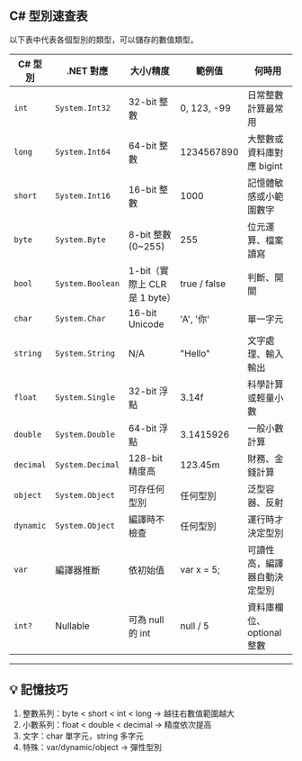 ## C# 型別速查表

以下表中代表各個型別的類型，可以儲存的數值類型。

| C# 型別     | .NET 對應          | 大小/精度                   | 範例值          | 何時用               |
| --------- | ---------------- | ----------------------- | ------------ | ----------------- |
| `int`     | `System.Int32`   | 32-bit 整數               | 0, 123, -99  | 日常整數計算最常用         |
| `long`    | `System.Int64`   | 64-bit 整數               | 1234567890   | 大整數或資料庫對應 bigint  |
| `short`   | `System.Int16`   | 16-bit 整數               | 1000         | 記憶體敏感或小範圍數字       |
| `byte`    | `System.Byte`    | 8-bit 整數 (0\~255)       | 255          | 位元運算、檔案讀寫         |
| `bool`    | `System.Boolean` | 1-bit（實際上 CLR 是 1 byte） | true / false | 判斷、開關             |
| `char`    | `System.Char`    | 16-bit Unicode          | 'A', '你'     | 單一字元              |
| `string`  | `System.String`  | N/A                     | "Hello"      | 文字處理、輸入輸出         |
| `float`   | `System.Single`  | 32-bit 浮點               | 3.14f        | 科學計算或輕量小數         |
| `double`  | `System.Double`  | 64-bit 浮點               | 3.1415926    | 一般小數計算            |
| `decimal` | `System.Decimal` | 128-bit 精度高             | 123.45m      | 財務、金錢計算           |
| `object`  | `System.Object`  | 可存任何型別                  | 任何型別         | 泛型容器、反射           |
| `dynamic` | `System.Object`  | 編譯時不檢查                  | 任何型別         | 運行時才決定型別          |
| `var`     | 編譯器推斷            | 依初始值                    | var x = 5;   | 可讀性高，編譯器自動決定型別    |
| `int?`    | Nullable<Int32>  | 可為 null 的 int           | null / 5     | 資料庫欄位、optional 整數 |

---

## 💡 記憶技巧

1. 整數系列：byte < short < int < long → 越往右數值範圍越大
2. 小數系列：float < double < decimal → 精度依次提高
3. 文字：char 單字元，string 多字元
4. 特殊：var/dynamic/object → 彈性型別
